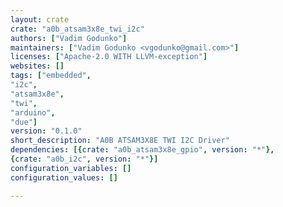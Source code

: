 ```yaml
---
layout: crate
crate: "a0b_atsam3x8e_twi_i2c"
authors: ["Vadim Godunko"]
maintainers: ["Vadim Godunko <vgodunko@gmail.com>"]
licenses: ["Apache-2.0 WITH LLVM-exception"]
websites: []
tags: ["embedded",
"i2c",
"atsam3x8e",
"twi",
"arduino",
"due"]
version: "0.1.0"
short_description: "A0B ATSAM3X8E TWI I2C Driver"
dependencies: [{crate: "a0b_atsam3x8e_gpio", version: "*"},
{crate: "a0b_i2c", version: "*"}]
configuration_variables: []
configuration_values: []

---
```



